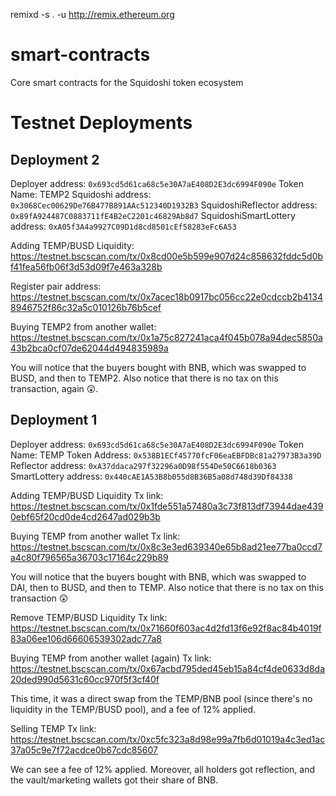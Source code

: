 remixd -s . -u http://remix.ethereum.org

# smart-contracts
Core smart contracts for the Squidoshi token ecosystem


# Testnet Deployments

## Deployment 2

Deployer address: `0x693cd5d61ca68c5e30A7aE408D2E3dc6994F090e`
Token Name: TEMP2
Squidoshi address: `0x3068Cec00629De76B477B891AAc512340D1932B3`
SquidoshiReflector address: `0x89fA924487C0883711fE4B2eC2201c46829Ab8d7`
SquidoshiSmartLottery address: `0xA05f3A4a9927C09D1d8cd8501cEf58283eFc6A53`

Adding TEMP/BUSD Liquidity: https://testnet.bscscan.com/tx/0x8cd00e5b599e907d24c858632fddc5d0bf41fea56fb06f3d53d09f7e463a328b

Register pair address: https://testnet.bscscan.com/tx/0x7acec18b0917bc056cc22e0cdccb2b41348946752f86c32a5c010126b76b5cef

Buying TEMP2 from another wallet: https://testnet.bscscan.com/tx/0x1a75c827241aca4f045b078a94dec5850a43b2bca0cf07de62044d494835989a

You will notice that the buyers bought with BNB, which was swapped to BUSD, and then to TEMP2.
Also notice that there is no tax on this transaction, again 😲. 

## Deployment 1

Deployer address: `0x693cd5d61ca68c5e30A7aE408D2E3dc6994F090e`
Token Name: TEMP
Token Address: `0x538B1ECf45770fcF06eaEBFDBc81a27973B3a39D`
Reflector address: `0xA37ddaca297f32296a0D98f554De50C6618b0363`
SmartLottery address: `0x440cAE1A53B8b055d8B36B5a08d748d39Df84338`

Adding TEMP/BUSD Liquidity Tx link: https://testnet.bscscan.com/tx/0x1fde551a57480a3c73f813df73944dae4390ebf65f20cd0de4cd2647ad029b3b

Buying TEMP from another wallet Tx link: https://testnet.bscscan.com/tx/0x8c3e3ed639340e65b8ad21ee77ba0ccd7a4c80f796565a36703c17164c229b89

You will notice that the buyers bought with BNB, which was swapped to DAI, then to BUSD, and then to TEMP.
Also notice that there is no tax on this transaction 😲

Remove TEMP/BUSD Liquidity Tx link: https://testnet.bscscan.com/tx/0x71660f603ac4d2fd13f6e92f8ac84b4019f83a06ee106d66606539302adc77a8

Buying TEMP from another wallet (again) Tx link: https://testnet.bscscan.com/tx/0x67acbd795ded45eb15a84cf4de0633d8da20ded990d5631c60cc970f5f3cf40f

This time, it was a direct swap from the TEMP/BNB pool (since there's no liquidity in the TEMP/BUSD pool), and a fee of 12% applied.

Selling TEMP Tx link: https://testnet.bscscan.com/tx/0xc5fc323a8d98e99a7fb6d01019a4c3ed1ac37a05c9e7f72acdce0b67cdc85607

We can see a fee of 12% applied. Moreover, all holders got reflection, and the vault/marketing wallets got their share of BNB.